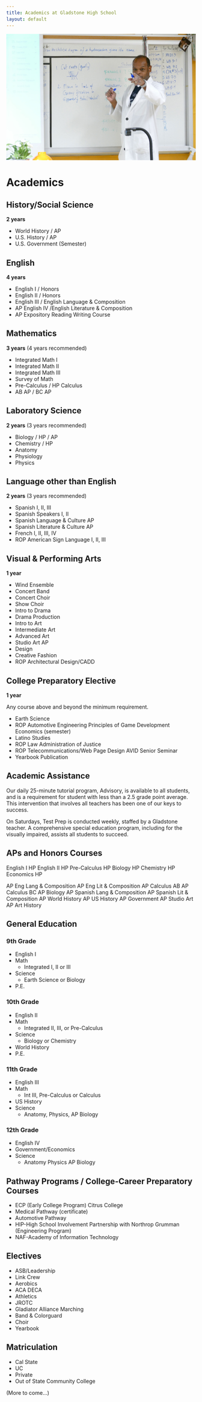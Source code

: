 ```yaml
---
title: Academics at Gladstone High School
layout: default
---
```


![](/images/campus/p1250477.jpg)

# Academics

## History/Social Science

**2 years**

* World History / AP
* U.S. History / AP
* U.S. Government (Semester)

## English

**4 years**

* English I / Honors
* English II / Honors
* English III / English Language & Composition
* AP English IV /English Literature & Composition
* AP Expository Reading Writing Course

## Mathematics

**3 years** (4 years recommended)

* Integrated Math I
* Integrated Math II
* Integrated Math III
* Survey of Math
* Pre-Calculus / HP Calculus
* AB AP / BC AP

## Laboratory Science

**2 years** (3 years recommended)

* Biology / HP / AP 
* Chemistry / HP
* Anatomy
* Physiology
* Physics

## Language other than English

**2 years** (3 years recommended)

* Spanish I, II, III
* Spanish Speakers I, II
* Spanish Language & Culture AP
* Spanish Literature & Culture AP
* French I, II, III, IV
* ROP American Sign Language I, II, III

## Visual & Performing Arts

**1 year**

* Wind Ensemble
* Concert Band
* Concert Choir
* Show Choir
* Intro to Drama
* Drama Production
* Intro to Art
* Intermediate Art
* Advanced Art
* Studio Art AP
* Design
* Creative Fashion
* ROP Architectural Design/CADD

## College Preparatory Elective

**1 year**

Any course above and beyond the minimum requirement.

* Earth Science
* ROP Automotive Engineering Principles of Game Development Economics (semester)
* Latino Studies
* ROP Law Administration of Justice
* ROP Telecommunications/Web Page Design AVID Senior Seminar
* Yearbook Publication

## Academic Assistance

Our daily 25-minute tutorial program, Advisory, is available to all students, and is a requirement for student with less than a 2.5 grade point average. This intervention that involves all teachers has been one of our keys to success.

On Saturdays, Test Prep is conducted weekly, staffed by a Gladstone teacher. A comprehensive special education program, including for the visually impaired, assists all students to succeed.

## APs and Honors Courses

English I HP
English II HP
Pre-Calculus HP
Biology HP
Chemistry HP
Economics HP

AP Eng Lang & Composition AP Eng Lit & Composition AP Calculus AB
AP Calculus BC
AP Biology
AP Spanish Lang & Composition AP Spanish Lit & Composition AP World History
AP US History
AP Government
AP Studio Art
AP Art History

## General Education

### 9th Grade
* English I
* Math
  * Integrated I, II or III
* Science
  * Earth Science or Biology
* P.E.

### 10th Grade
* English II
* Math
  * Integrated II, III, or Pre-Calculus
* Science
  * Biology or Chemistry
* World History
* P.E.

### 11th Grade
* English III
* Math
  * Int III, Pre-Calculus or Calculus
* US History
* Science
  * Anatomy, Physics, AP Biology

### 12th Grade
* English IV
* Government/Economics
* Science
  * Anatomy Physics AP Biology

## Pathway Programs / College-Career Preparatory Courses
* ECP (Early College Program) Citrus College
* Medical Pathway (certificate)
* Automotive Pathway
* HIP-High School Involvement Partnership with Northrop Grumman (Engineering Program)
* NAF-Academy of Information Technology

## Electives
* ASB/Leadership
* Link Crew
* Aerobics
* ACA DECA
* Athletics
* JROTC
* Gladiator Alliance Marching
* Band & Colorguard
* Choir
* Yearbook

## Matriculation
* Cal State
* UC
* Private
* Out of State Community College

(More to come…)
